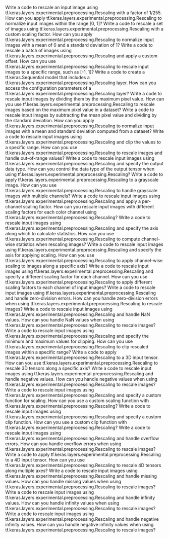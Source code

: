 Write a code to rescale an input image using tf.keras.layers.experimental.preprocessing.Rescaling with a factor of 1/255.
How can you apply tf.keras.layers.experimental.preprocessing.Rescaling to normalize input images within the range [0, 1]?
Write a code to rescale a set of images using tf.keras.layers.experimental.preprocessing.Rescaling with a custom scaling factor.
How can you apply tf.keras.layers.experimental.preprocessing.Rescaling to normalize input images with a mean of 0 and a standard deviation of 1?
Write a code to rescale a batch of images using tf.keras.layers.experimental.preprocessing.Rescaling and apply a custom offset.
How can you use tf.keras.layers.experimental.preprocessing.Rescaling to rescale input images to a specific range, such as [-1, 1]?
Write a code to create a tf.keras.Sequential model that includes a tf.keras.layers.experimental.preprocessing.Rescaling layer.
How can you access the configuration parameters of a tf.keras.layers.experimental.preprocessing.Rescaling layer?
Write a code to rescale input images by dividing them by the maximum pixel value.
How can you use tf.keras.layers.experimental.preprocessing.Rescaling to rescale images based on the maximum pixel value in a dataset?
Write a code to rescale input images by subtracting the mean pixel value and dividing by the standard deviation.
How can you apply tf.keras.layers.experimental.preprocessing.Rescaling to normalize input images with a mean and standard deviation computed from a dataset?
Write a code to rescale input images using tf.keras.layers.experimental.preprocessing.Rescaling and clip the values to a specific range.
How can you use tf.keras.layers.experimental.preprocessing.Rescaling to rescale images and handle out-of-range values?
Write a code to rescale input images using tf.keras.layers.experimental.preprocessing.Rescaling and specify the output data type.
How can you control the data type of the output tensor when using tf.keras.layers.experimental.preprocessing.Rescaling?
Write a code to apply tf.keras.layers.experimental.preprocessing.Rescaling to a grayscale image.
How can you use tf.keras.layers.experimental.preprocessing.Rescaling to handle grayscale images with multiple channels?
Write a code to rescale input images using tf.keras.layers.experimental.preprocessing.Rescaling and apply a per-channel scaling factor.
How can you rescale input images with different scaling factors for each color channel using tf.keras.layers.experimental.preprocessing.Rescaling?
Write a code to rescale input images using tf.keras.layers.experimental.preprocessing.Rescaling and specify the axis along which to calculate statistics.
How can you use tf.keras.layers.experimental.preprocessing.Rescaling to compute channel-wise statistics when rescaling images?
Write a code to rescale input images using tf.keras.layers.experimental.preprocessing.Rescaling and specify the axis for applying scaling.
How can you use tf.keras.layers.experimental.preprocessing.Rescaling to apply channel-wise scaling to images along a specific axis?
Write a code to rescale input images using tf.keras.layers.experimental.preprocessing.Rescaling and specify a different scaling factor for each channel.
How can you use tf.keras.layers.experimental.preprocessing.Rescaling to apply different scaling factors to each channel of input images?
Write a code to rescale input images using tf.keras.layers.experimental.preprocessing.Rescaling and handle zero-division errors.
How can you handle zero-division errors when using tf.keras.layers.experimental.preprocessing.Rescaling to rescale images?
Write a code to rescale input images using tf.keras.layers.experimental.preprocessing.Rescaling and handle NaN values.
How can you handle NaN values when using tf.keras.layers.experimental.preprocessing.Rescaling to rescale images?
Write a code to rescale input images using tf.keras.layers.experimental.preprocessing.Rescaling and specify the minimum and maximum values for clipping.
How can you use tf.keras.layers.experimental.preprocessing.Rescaling to clip rescaled images within a specific range?
Write a code to apply tf.keras.layers.experimental.preprocessing.Rescaling to a 3D input tensor.
How can you use tf.keras.layers.experimental.preprocessing.Rescaling to rescale 3D tensors along a specific axis?
Write a code to rescale input images using tf.keras.layers.experimental.preprocessing.Rescaling and handle negative values.
How can you handle negative values when using tf.keras.layers.experimental.preprocessing.Rescaling to rescale images?
Write a code to rescale input images using tf.keras.layers.experimental.preprocessing.Rescaling and specify a custom function for scaling.
How can you use a custom scaling function with tf.keras.layers.experimental.preprocessing.Rescaling?
Write a code to rescale input images using tf.keras.layers.experimental.preprocessing.Rescaling and specify a custom clip function.
How can you use a custom clip function with tf.keras.layers.experimental.preprocessing.Rescaling?
Write a code to rescale input images using tf.keras.layers.experimental.preprocessing.Rescaling and handle overflow errors.
How can you handle overflow errors when using tf.keras.layers.experimental.preprocessing.Rescaling to rescale images?
Write a code to apply tf.keras.layers.experimental.preprocessing.Rescaling to a 4D input tensor.
How can you use tf.keras.layers.experimental.preprocessing.Rescaling to rescale 4D tensors along multiple axes?
Write a code to rescale input images using tf.keras.layers.experimental.preprocessing.Rescaling and handle missing values.
How can you handle missing values when using tf.keras.layers.experimental.preprocessing.Rescaling to rescale images?
Write a code to rescale input images using tf.keras.layers.experimental.preprocessing.Rescaling and handle infinity values.
How can you handle infinity values when using tf.keras.layers.experimental.preprocessing.Rescaling to rescale images?
Write a code to rescale input images using tf.keras.layers.experimental.preprocessing.Rescaling and handle negative infinity values.
How can you handle negative infinity values when using tf.keras.layers.experimental.preprocessing.Rescaling to rescale images?